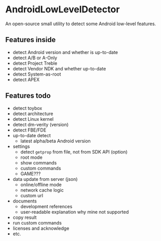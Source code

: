 # AndroidLowLevelDetector
An open-source small utility to detect some Android low-level features.

## Features inside
- detect Android version and whether is up-to-date
- detect A/B or A-Only
- detect Project Treble
- detect Vendor NDK and whether up-to-date
- detect System-as-root
- detect APEX

## Features todo
- detect toybox
- detect architecture
- detect Linux kernel
- detect dm-verity (version)
- detect FBE/FDE
- up-to-date detect
  - latest alpha/beta Android version
- settings
  - detect `getprop` from file, not from SDK API (option)
  - root mode
  - show commands
  - custom commands
  - GAME???
- data update from server (json)
  - online/offline mode
  - network cache logic
  - custom url
- documents
  - development references
  - user-readable explanation why mine not supported
- copy result
- run custom commands
- licenses and acknowledge
- etc.
